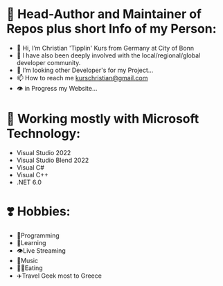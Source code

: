 # 🧑 Head-Author and Maintainer of Repos plus short Info of my Person:
- 👋 Hi, I’m Christian 'Tipplin' Kurs from Germany at City of Bonn
- 👀 I have also been deeply involved with the local/regional/global developer community.
- 💞️ I’m looking other Developer's for my Project...
- 📫 How to reach me kurschristian@gmail.com
- 👁️ in Progress my Website...

# 🧑 Working mostly with Microsoft Technology:
- Visual Studio 2022
- Visual Studio Blend 2022
- Visual C#
- Visual C++
- .NET 6.0
# ❣️ Hobbies: 
- 🧑Programming
- 🧓Learning 
- 👁️Live Streaming
- 📯Music
- 🍔🌭Eating 
- ✈️Travel Geek most to Greece
<!---
Tipplin/Tipplin is a ✨ special ✨ repository because its `README.md` (this file) appears on your GitHub profile.
You can click the Preview link to take a look at your changes.
--->
